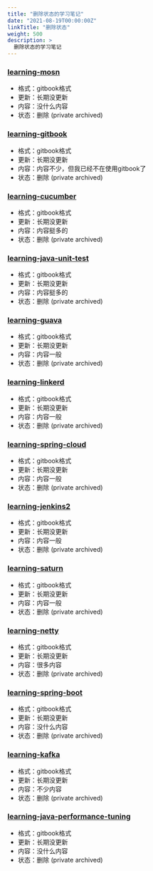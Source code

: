 ```yaml
---
title: "删除状态的学习笔记"
date: "2021-08-19T00:00:00Z"
linkTitle: "删除状态"
weight: 500
description: >
  删除状态的学习笔记
---
```




### [learning-mosn](https://github.com/skyao/learning-mosn)

- 格式：gitbook格式
- 更新：长期没更新
- 内容：没什么内容
- 状态：删除 (private archived)

### [learning-gitbook](https://github.com/skyao/learning-gitbook)

- 格式：gitbook格式
- 更新：长期没更新
- 内容：内容不少，但我已经不在使用gitbook了
- 状态：删除 (private archived)

### [learning-cucumber](https://github.com/skyao/learning-cucumber)

- 格式：gitbook格式
- 更新：长期没更新
- 内容：内容挺多的
- 状态：删除 (private archived)

### [learning-java-unit-test](https://github.com/skyao/learning-java-unit-test)

- 格式：gitbook格式
- 更新：长期没更新
- 内容：内容挺多的
- 状态：删除 (private archived)

### [learning-guava](https://github.com/skyao/learning-guava)

- 格式：gitbook格式
- 更新：长期没更新
- 内容：内容一般
- 状态：删除 (private archived)

### [learning-linkerd](https://github.com/skyao/learning-linkerd)

- 格式：gitbook格式
- 更新：长期没更新
- 内容：内容一般
- 状态：删除 (private archived)

### [learning-spring-cloud](https://github.com/skyao/learning-spring-cloud)

- 格式：gitbook格式
- 更新：长期没更新
- 内容：内容一般
- 状态：删除 (private archived)

### [learning-jenkins2](https://github.com/skyao/learning-jenkins2)

- 格式：gitbook格式
- 更新：长期没更新
- 内容：内容一般
- 状态：删除 (private archived)

### [learning-saturn](https://github.com/skyao/learning-saturn)

- 格式：gitbook格式
- 更新：长期没更新
- 内容：内容一般
- 状态：删除 (private archived)

### [learning-netty](https://github.com/skyao/learning-netty)

- 格式：gitbook格式
- 更新：长期没更新
- 内容：很多内容
- 状态：删除 (private archived)

### [learning-spring-boot](https://github.com/skyao/learning-spring-boot)

- 格式：gitbook格式
- 更新：长期没更新
- 内容：没什么内容
- 状态：删除 (private archived)

### [learning-kafka](https://github.com/skyao/learning-kafka)

- 格式：gitbook格式
- 更新：长期没更新
- 内容：不少内容
- 状态：删除 (private archived)

### [learning-java-performance-tuning](https://github.com/skyao/learning-java-performance-tuning)

- 格式：gitbook格式
- 更新：长期没更新
- 内容：没什么内容
- 状态：删除 (private archived)

